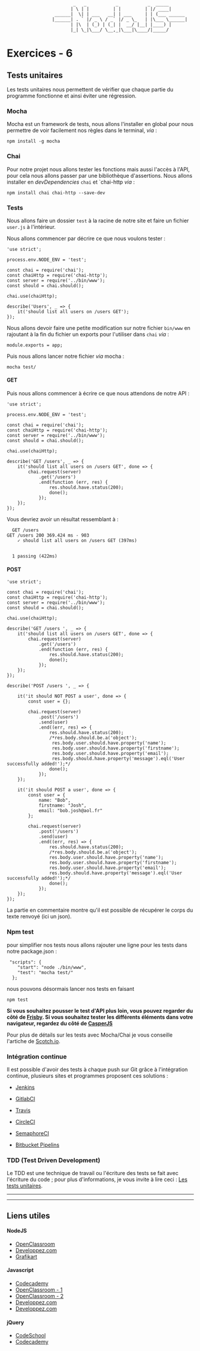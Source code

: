 				             _   _           _           _  _____       
				            | \ | |         | |         | |/ ____|      
				      ______|  \| | ___   __| | ___     | | (___ ______ 
				     |______| . ` |/ _ \ / _` |/ _ \_   | |\___ \______|
				            | |\  | (_) | (_| |  __/ |__| |____) |      
				            |_| \_|\___/ \__,_|\___|\____/|_____/       
                                                    
                                                    
                                                    
# Exercices - 6

## Tests unitaires

Les tests unitaires nous permettent de vérifier que chaque partie du programme fonctionne et ainsi éviter une régression. 


### Mocha 

Mocha est un framework de tests, nous allons l'installer en global pour nous permettre de voir facilement nos règles dans le terminal, _via_ : 

```
npm install -g mocha 
```

### Chai 

Pour notre projet nous allons tester les fonctions mais aussi l'accès à l'API, pour cela nous allons passer par une bibliothèque d'assertions. Nous allons installer en _devDependencies_ `chai` et `chai-http _via_ : 

```
npm install chai chai-http --save-dev 
```


### Tests 

Nous allons faire un dossier `test` à la racine de notre site et faire un fichier `user.js` à l'intérieur.

Nous allons commencer par décrire ce que nous voulons tester : 

```
'use strict';

process.env.NODE_ENV = 'test';

const chai = require('chai');
const chaiHttp = require('chai-http');
const server = require('../bin/www');
const should = chai.should();

chai.use(chaiHttp);

describe('Users', _ => {
    it('should list all users on /users GET');
});
```

Nous allons devoir faire une petite modification sur notre fichier `bin/www` en rajoutant à la fin du fichier un exports pour l'utiliser dans `chai` _via_ : 

```
module.exports = app;
```

Puis nous allons lancer notre fichier _via_ mocha :

```
mocha test/
```

#### GET 

Puis nous allons commencer à écrire ce que nous attendons de notre API : 

```
'use strict';

process.env.NODE_ENV = 'test';

const chai = require('chai');
const chaiHttp = require('chai-http');
const server = require('../bin/www');
const should = chai.should();

chai.use(chaiHttp);

describe('GET /users', _ => {
    it('should list all users on /users GET', done => {
        chai.request(server)
            .get('/users')
            .end(function (err, res) {
                res.should.have.status(200);
                done();
            });
    });
});
```

Vous devriez avoir un résultat ressemblant à : 

```
  GET /users
GET /users 200 369.424 ms - 903
    ✓ should list all users on /users GET (397ms)


  1 passing (422ms)
```

#### POST 

```
'use strict';

const chai = require('chai');
const chaiHttp = require('chai-http');
const server = require('../bin/www');
const should = chai.should();

chai.use(chaiHttp);

describe('GET /users ', _ => {
    it('should list all users on /users GET', done => {
        chai.request(server)
            .get('/users')
            .end(function (err, res) {
                res.should.have.status(200);
                done();
            });
    });
});

describe('POST /users ', _ => {

    it('it should NOT POST a user', done => {
        const user = {};

        chai.request(server)
            .post('/users')
            .send(user)
            .end((err, res) => {
                res.should.have.status(200);
                /*res.body.should.be.a('object');
                 res.body.user.should.have.property('name');
                 res.body.user.should.have.property('firstname');
                 res.body.user.should.have.property('email');
                 res.body.should.have.property('message').eql('User successfully added!');*/
                done();
            });
    });

    it('it should POST a user', done => {
        const user = {
            name: "Bob",
            firstname: "Josh",
            email: "bob.josh@aol.fr"
        };

        chai.request(server)
            .post('/users')
            .send(user)
            .end((err, res) => {
                res.should.have.status(200);
                /*res.body.should.be.a('object');
                res.body.user.should.have.property('name');
                res.body.user.should.have.property('firstname');
                res.body.user.should.have.property('email');
                res.body.should.have.property('message').eql('User successfully added!');*/
                done();
            });
    });
});
```

La partie en commentaire montre qu'il est possible de récupérer le corps du texte renvoyé (ici un json). 


### Npm test

pour simplifier nos tests nous allons rajouter une ligne pour les tests dans notre package.json : 

```
 "scripts": {
    "start": "node ./bin/www",
    "test": "mocha test/"
  };
```

nous pouvons désormais lancer nos tests en faisant  

```
npm test
```

__Si vous souhaitez pousser le test d'API plus loin, vous pouvez regarder du côté de [Frisby](http://frisbyjs.com/). Si vous souhaitez tester les différents éléments dans votre navigateur, regardez du côté de [CasperJS](http://casperjs.org/)__

Pour plus de détails sur les tests avec Mocha/Chai je vous conseille l'artiche de [Scotch.io](https://scotch.io/tutorials/test-a-node-restful-api-with-mocha-and-chai).


### Intégration continue 

Il est possible d'avoir des tests à chaque push sur Git grâce à l'intégration continue, plusieurs sites et programmes proposent ces solutions : 

* [Jenkins](https://jenkins.io/)
* [GitlabCI](https://about.gitlab.com/gitlab-ci/)

* [Travis](https://travis-ci.org/)
* [CircleCI](https://circleci.com/)
* [SemaphoreCI](https://semaphoreci.com/)
* [Bitbucket Pipelins](https://bitbucket.org/product/features/pipelines)

### TDD (Test Driven Development) 

Le TDD est une technique de travail ou l'écriture des tests se fait avec l'écriture du code ; pour plus d'informations, je vous invite à lire ceci : [Les tests unitaires](https://openclassrooms.com/courses/programmez-en-oriente-objet-avec-c/les-tests-unitaires-5).

__________
__________

## Liens utiles 

#### NodeJS

* [OpenClassroom](https://openclassrooms.com/courses/des-applications-ultra-rapides-avec-node-js)
* [Developpez.com](http://nodejs.developpez.com/tutoriels/javascript/node-js-livre-debutant/)
* [Grafikart](http://www.grafikart.fr/tutoriels/nodejs/nodejs-socketio-tchat-366)

#### Javascript

* [Codecademy](https://www.codecademy.com/tracks/javascript)
* [OpenClassroom - 1](https://openclassrooms.com/courses/tout-sur-le-javascript)
* [OpenClassroom - 2](https://openclassrooms.com/courses/dynamisez-vos-sites-web-avec-javascript)
* [Developpez.com](http://javascript.developpez.com/cours/)
* [Developpez.com](http://javascript.developpez.com/cours/)

#### jQuery

* [CodeSchool](https://www.codeschool.com/courses/try-jquery)
* [Codecademy](https://www.codecademy.com/tracks/jquery)
